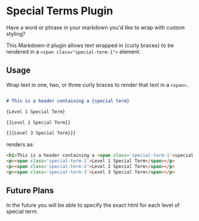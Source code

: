 # Special Terms Plugin

  Have a word or phrase in your markdown you'd like to wrap with custom styling?

  This Markdown-it plugin allows text wrapped in {curly braces} to be rendered in a `<span class="special-term-1">` element.

## Usage

  Wrap text in one, two, or three curly braces to render that text in a `<span>`.

``` markdown

# This is a header containing a {special term}

{Level 1 Special Term}

{{Level 2 Special Term}}

{{{Level 3 Special Term}}}

```

renders as:

``` html
<h1>This is a header containing a <span class='special-term-1'>special term</span></h1>
<p><span class='special-term-1'>Level 1 Special Term</span></p>
<p><span class='special-term-2'>Level 2 Special Term</span></p>
<p><span class='special-term-3'>Level 3 Special Term</span></p>

```

## Future Plans

In the future you will be able to specify the exact html for each level of special term.
